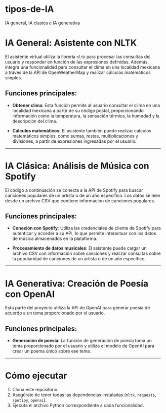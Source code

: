 # tipos-de-IA
 IA general, IA clasica e IA generativa
# IA General: Asistente con NLTK

El asistente virtual utiliza la librería `nltk` para procesar las consultas del usuario y responder en función de las expresiones definidas. Además, integra una funcionalidad para consultar el clima en una localidad mexicana a través de la API de OpenWeatherMap y realizar cálculos matemáticos simples.

## Funciones principales:

- **Obtener clima**: Esta función permite al usuario consultar el clima en una localidad mexicana a partir de su código postal, proporcionando información como la temperatura, la sensación térmica, la humedad y la descripción del clima.
  
- **Cálculos matemáticos**: El asistente también puede realizar cálculos matemáticos simples, como sumas, restas, multiplicaciones y divisiones, a partir de expresiones ingresadas por el usuario.

---

# IA Clásica: Análisis de Música con Spotify

El código a continuación se conecta a la API de Spotify para buscar canciones populares de un artista o de un año específico. Los datos se leen desde un archivo CSV que contiene información de canciones populares.

## Funciones principales:

- **Conexión con Spotify**: Utiliza las credenciales de cliente de Spotify para autenticar y acceder a su API, lo que permite interactuar con los datos de música almacenados en la plataforma.

- **Procesamiento de datos musicales**: El asistente puede cargar un archivo CSV con información sobre canciones y realizar consultas sobre la popularidad de canciones de un artista o de un año específico.

---

# IA Generativa: Creación de Poesía con OpenAI

Esta parte del proyecto utiliza la API de OpenAI para generar poesía de acuerdo a un tema proporcionado por el usuario.

## Funciones principales:

- **Generación de poesía**: La función de generación de poesía toma un tema proporcionado por el usuario y utiliza el modelo de OpenAI para crear un poema único sobre ese tema.

---

# Cómo ejecutar

1. Clona este repositorio.
2. Asegúrate de tener todas las dependencias instaladas (`nltk`, `requests`, `spotipy`, `openai`).
3. Ejecuta el archivo Python correspondiente a cada funcionalidad.
